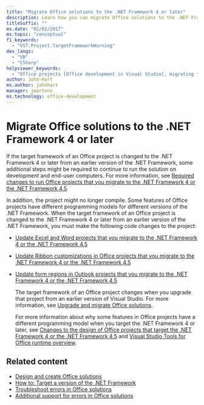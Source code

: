 ```yaml
---
title: "Migrate Office solutions to the .NET Framework 4 or later"
description: Learn how you can migrate Office solutions to the .NET Framework 4 or later so your project will continue to work.
titleSuffix: ""
ms.date: "02/02/2017"
ms.topic: "conceptual"
f1_keywords:
  - "VST.Project.TargetFrameworkWarning"
dev_langs:
  - "VB"
  - "CSharp"
helpviewer_keywords:
  - "Office projects [Office development in Visual Studio], migrating to .NET Framework 4"
author: John-Hart
ms.author: johnhart
manager: jmartens
ms.technology: office-development
---
```

# Migrate Office solutions to the .NET Framework 4 or later

  If the target framework of an Office project is changed to the .NET Framework 4 or later from an earlier version of the .NET Framework, some additional steps might be required to continue to run the solution on development and end-user computers. For more information, see [Required changes to run Office projects that you migrate to the .NET Framework 4 or the .NET Framework 4.5](../vsto/required-changes-to-run-office-projects-that-you-migrate-to-the-dotnet-framework-4-or-the-dotnet-framework-4-5.md).

 In addition, the project might no longer compile. Some features of Office projects have different programming models for different versions of the .NET Framework. When the target framework of an Office project is changed to the .NET Framework 4 or later from an earlier version of the .NET Framework, you must make the following code changes to the project:

- [Update Excel and Word projects that you migrate to the .NET Framework 4 or the .NET Framework 4.5](../vsto/updating-excel-and-word-projects-that-you-migrate-to-the-dotnet-framework-4-or-the-dotnet-framework-4-5.md)

- [Update Ribbon customizations in Office projects that you migrate to the .NET Framework 4 or the .NET Framework 4.5](update-ribbon-customizations-in-office-projects-to-migrate-to-dotnet-framework-4-or-4-5.md)

- [Update form regions in Outlook projects that you migrate to the .NET Framework 4 or the .NET Framework 4.5](../vsto/updating-form-regions-in-outlook-projects-that-you-migrate-to-the-dotnet-framework-4-or-the-dotnet-framework-4-5.md)

  The target framework of an Office project changes when you upgrade that project from an earlier version of Visual Studio. For more information, see [Upgrade and migrate Office solutions](../vsto/upgrading-and-migrating-office-solutions.md).

  For more information about why some features in Office projects have a different programming model when you target the .NET Framework 4 or later, see [Changes to the design of Office projects that target the .NET Framework 4 or the .NET Framework 4.5](../vsto/changes-to-the-design-of-office-projects-that-target-the-dotnet-framework-4-or-the-dotnet-framework-4-5.md) and [Visual Studio Tools for Office runtime overview](../vsto/visual-studio-tools-for-office-runtime-overview.md).

## Related content
- [Design and create Office solutions](../vsto/designing-and-creating-office-solutions.md)
- [How to: Target a version of the .NET Framework](../ide/visual-studio-multi-targeting-overview.md)
- [Troubleshoot errors in Office solutions](../vsto/troubleshooting-errors-in-office-solutions.md)
- [Additional support for errors in Office solutions](../vsto/additional-support-for-errors-in-office-solutions.md)
